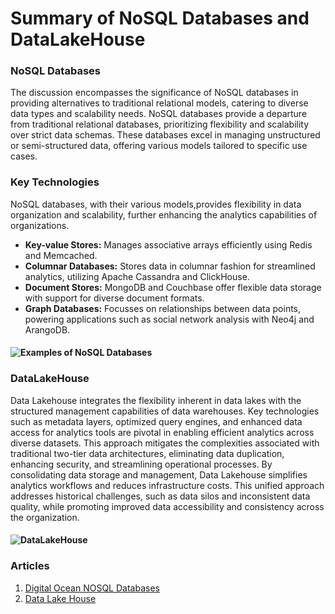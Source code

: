 # Summary of NoSQL Databases and DataLakeHouse

### NoSQL Databases
The discussion encompasses the significance of NoSQL databases in providing alternatives to traditional relational models, catering to diverse data types and scalability needs.
NoSQL databases provide a departure from traditional relational databases, prioritizing flexibility and scalability over strict data schemas. These databases excel in managing unstructured or semi-structured data, offering various models tailored to specific use cases.
### Key Technologies
NoSQL databases, with their various models,provides flexibility in data organization and scalability, further enhancing the analytics capabilities of organizations.
- **Key-value Stores:** Manages associative arrays efficiently using Redis and Memcached.
- **Columnar Databases:** Stores data in columnar fashion for streamlined analytics, utilizing Apache Cassandra and ClickHouse.
- **Document Stores:** MongoDB and Couchbase offer flexible data storage with support for diverse document formats.
- **Graph Databases:** Focusses on relationships between data points, powering applications such as social network analysis with Neo4j and ArangoDB.
#### ![Examples of NoSQL Databases](https://media.geeksforgeeks.org/wp-content/uploads/20220405112418/NoSQLDatabases.jpg)

### DataLakeHouse
Data Lakehouse integrates the flexibility inherent in data lakes with the structured management capabilities of data warehouses.
Key technologies such as metadata layers, optimized query engines, and enhanced data access for analytics tools are pivotal in enabling efficient analytics across diverse datasets.
This approach mitigates the complexities associated with traditional two-tier data architectures, eliminating data duplication, enhancing security, and streamlining operational processes.
By consolidating data storage and management, Data Lakehouse simplifies analytics workflows and reduces infrastructure costs. 
This unified approach addresses historical challenges, such as data silos and inconsistent data quality, while promoting improved data accessibility and consistency across the organization.
#### ![DataLakeHouse](https://www.google.com/url?sa=i&url=https%3A%2F%2Fwww.databricks.com%2Fblog%2F2020%2F01%2F30%2Fwhat-is-a-data-lakehouse.html&psig=AOvVaw0nKOrr9z54Is5Og4-9ttGY&ust=1707858658604000&source=images&cd=vfe&opi=89978449&ved=0CBMQjRxqFwoTCKDI17jbpoQDFQAAAAAdAAAAABAE)


### Articles
1. [Digital Ocean NOSQL Databases](https://www.digitalocean.com/community/tutorials/a-comparison-of-nosql-database-management-systems-and-models)
1. [Data Lake House](https://www.databricks.com/glossary/data-lakehouse)
